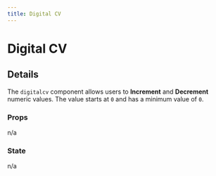 ```yaml
---
title: Digital CV
---
```

# Digital CV

<digitalcv/>

## Details

The `digitalcv` component allows users to **Increment** and **Decrement** numeric values. The value starts at `0` and has a minimum value of `0`.

### Props

n/a

### State

n/a